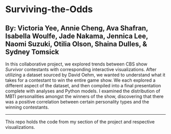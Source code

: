 # Surviving-the-Odds

## By: Victoria Yee, Annie Cheng, Ava Shafran, Isabella Woulfe, Jade Nakama, Jennica Lee, Naomi Suzuki, Otilia Olson, Shaina Dulles, & Sydney Tomsick

In this collaborative project, we explored trends between CBS show *Survivor* contestants with corresponding interactive visualizations. After utilizing a dataset sourced by David Oehm, we wanted to understand what it takes for a contestant to win the entire game show. We each explored a different aspect of the dataset, and then compiled into a final presentation complete with analyses and Python models. I examined the distribution of MBTI personalities amongst the winners of the show, discovering that there was a positive correlation between certain personality types and the winning contestants. 

--- 

This repo holds the code from my section of the project and respective visualizations. 
